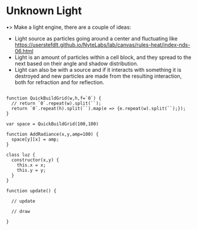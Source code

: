 
# Unknown Light

•> Make a light engine, there are a couple of ideas:
* Light source as particles going around a center and fluctuating like <https://userstefdlt.github.io/NyteLabs/lab/canvas/rules-heat/index-nds-06.html>
* Light is an amount of particles within a cell block, and they spread to the next based on their angle and shadow distribution.
* Light can also be with a source and if it interacts with something it is destroyed and new particles are made from the resulting interaction, both for refraction and for reflection.


```

function QuickBuildGrid(w,h,f=`0`) {
  // return `0`.repeat(w).split(``);
  return `0`.repeat(h).split(``).map(e => {e.repeat(w).split(``);});
}

var space = QuickBuildGrid(100,100)

function AddRadiance(x,y,amp=100) {
  space[y][x] = amp;
}

class luz {
  constructor(x,y) {
    this.x = x;
    this.y = y;
  }
}

function update() {

  // update

  // draw

}


```
